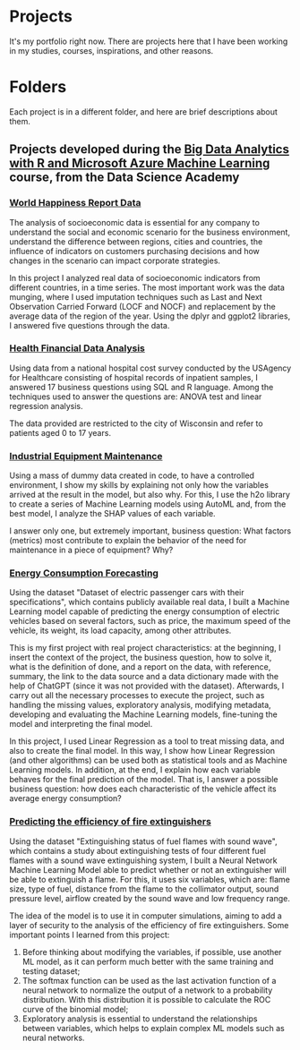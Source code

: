# Projects
It's my portfolio right now. There are projects here that I have been working in my studies, courses, inspirations, and other reasons.

# Folders
Each project is in a different folder, and here are brief descriptions about them.

## Projects developed during the [Big Data Analytics with R and Microsoft Azure Machine Learning](https://www.datascienceacademy.com.br/course/analise-de-dados-com-r) course, from the Data Science Academy

### [World Happiness Report Data](https://github.com/WallPasq/projects/tree/83bcd63f7a5875129c2b468defd7c48672d896c8/world_happiness_report_data)

The analysis of socioeconomic data is essential for any company to understand the social and economic scenario for the business environment, understand the difference between regions, cities and countries, the influence of indicators on customers purchasing decisions and how changes in the scenario can impact corporate strategies.

In this project I analyzed real data of socioeconomic indicators from different countries, in a time series. The most important work was the data munging, where I used imputation techniques such as Last and Next Observation Carried Forward (LOCF and NOCF) and replacement by the average data of the region of the year. Using the dplyr and ggplot2 libraries, I answered five questions through the data.

### [Health Financial Data Analysis](https://github.com/WallPasq/projects/tree/83bcd63f7a5875129c2b468defd7c48672d896c8/health_financial_data_analysis)

Using data from a national hospital cost survey conducted by the USAgency for Healthcare consisting of hospital records of inpatient samples, I answered 17 business questions using SQL and R language.
Among the techniques used to answer the questions are: ANOVA test and linear regression analysis.

The data provided are restricted to the city of Wisconsin and refer to patients aged 0 to 17 years.

### [Industrial Equipment Maintenance](https://github.com/WallPasq/projects/tree/d7ac99fe947d8e7a51aa76e86c072c9b0a800f42/industrial_equipment_maintenance)

Using a mass of dummy data created in code, to have a controlled environment, I show my skills by explaining not only how the variables arrived at the result in the model, but also why. For this, I use the h2o library to create a series of Machine Learning models using AutoML and, from the best model, I analyze the SHAP values ​​of each variable.

I answer only one, but extremely important, business question: What factors (metrics) most contribute to explain the behavior of the need for maintenance in a piece of equipment? Why?

### [Energy Consumption Forecasting](https://github.com/WallPasq/projects/tree/d356c5f54415b11a4f825a871b99af6607684898/energy_consumption_forecasting)

Using the dataset "Dataset of electric passenger cars with their specifications", which contains publicly available real data, I built a Machine Learning model capable of predicting the energy consumption of electric vehicles based on several factors, such as price, the maximum speed of the vehicle, its weight, its load capacity, among other attributes.

This is my first project with real project characteristics: at the beginning, I insert the context of the project, the business question, how to solve it, what is the definition of done, and a report on the data, with reference, summary, the link to the data source and a data dictionary made with the help of ChatGPT (since it was not provided with the dataset). Afterwards, I carry out all the necessary processes to execute the project, such as handling the missing values, exploratory analysis, modifying metadata, developing and evaluating the Machine Learning models, fine-tuning the model and interpreting the final model.

In this project, I used Linear Regression as a tool to treat missing data, and also to create the final model. In this way, I show how Linear Regression (and other algorithms) can be used both as statistical tools and as Machine Learning models. In addition, at the end, I explain how each variable behaves for the final prediction of the model. That is, I answer a possible business question: how does each characteristic of the vehicle affect its average energy consumption?

### [Predicting the efficiency of fire extinguishers](https://github.com/WallPasq/projects/tree/625fe48581daff99ab5c0f3f9ec8e864239a3970/efficiency_fire_extinguishers)

Using the dataset "Extinguishing status of fuel flames with sound wave", which contains a study about extinguishing tests of four different fuel flames with a sound wave extinguishing system, I built a Neural Network Machine Learning Model able to predict whether or not an extinguisher will be able to extinguish a flame. For this, it uses six variables, which are: flame size, type of fuel, distance from the flame to the collimator output, sound pressure level, airflow created by the sound wave and low frequency range.

The idea of ​​the model is to use it in computer simulations, aiming to add a layer of security to the analysis of the efficiency of fire extinguishers. Some important points I learned from this project:

1) Before thinking about modifying the variables, if possible, use another ML model, as it can perform much better with the same training and testing dataset;
2) The softmax function can be used as the last activation function of a neural network to normalize the output of a network to a probability distribution. With this distribution it is possible to calculate the ROC curve of the binomial model;
3) Exploratory analysis is essential to understand the relationships between variables, which helps to explain complex ML models such as neural networks.
